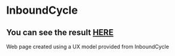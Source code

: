 # InboundCycle 

## You can see the result [HERE](https://inboundcycle-c5292.web.app/)

Web page created using a UX model provided from InboundCycle
